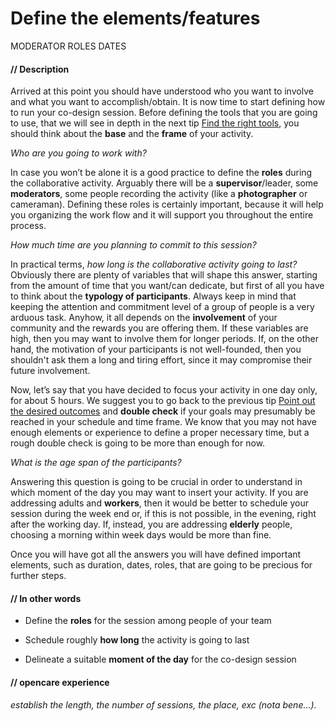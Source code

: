 # Define the elements/features

MODERATOR ROLES DATES

#### **// Description**
Arrived at this point you should have understood who you want to involve and what you want to accomplish/obtain. It is now time to start defining how to run your co-design session.
Before defining the tools that you are going to use, that we will see in depth in the next tip [Find the right tools](find_the_right_tools.md), you should think about the **base** and the **frame** of your activity.

*Who are you going to work with?*

In case you won’t be alone it is a good practice to define the **roles** during the collaborative activity. Arguably there will be a **supervisor**/leader, some **moderators**, some people recording the activity (like a **photographer** or cameraman). Defining these roles is certainly important, because it will help you organizing the work flow and it will support you throughout the entire process.

*How much time are you planning to commit to this session?*

In practical terms, *how long is the collaborative activity going to last?* Obviously there are plenty of variables that will shape this answer, starting from the amount of time that you want/can dedicate, but first of all you have to think about the **typology of participants**.
Always keep in mind that keeping the attention and commitment level of a group of people is a very arduous task. Anyhow, it all depends on the **involvement** of your community and the rewards you are offering them. If these variables are high, then you may want to involve them for longer periods. If, on the other hand, the motivation of your participants is not well-founded, then you shouldn't ask them a long and tiring effort, since it may compromise their future involvement.

Now, let’s say that you have decided to focus your activity in one day only, for about 5 hours. We suggest you to go back to the previous tip [Point out the desired outcomes](point_out_the_desired_outcomes.md) and **double check** if your goals may presumably be reached in your schedule and time frame.
We know that you may not have enough elements or experience to define a proper necessary time, but a rough double check is going to be more than enough for now.

*What is the age span of the participants?*

Answering this question is going to be crucial in order to understand in which moment of the day you may want to insert your activity. If you are addressing adults and **workers**, then it would be better to schedule your session during the week end or, if this is not possible, in the evening, right after the working day.
If, instead, you are addressing **elderly** people, choosing a morning within week days would be more than fine.

Once you will have got all the answers you will have defined important elements, such as duration, dates, roles, that are going to be precious for further steps.
#### **// In other words**
* Define the **roles** for the session among people of your team

* Schedule roughly **how long** the activity is going to last

* Delineate a suitable **moment of the day** for the co-design session
#### **// opencare experience**


*establish the length, the number of sessions, the place, exc (nota bene...).*